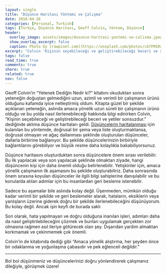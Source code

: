 ```yaml
---
layout: single
title: "Düşünce Haritası Yöntemi ve Çalışma"
date: 2018-04-26
categories: [Personal, Turkish]
tags: [Türkçe, Düşünce Haritası, Geoff Colvin, Yöntem, Düşünce]
header:
  overlay_image: assets/images/dusunce-haritasi-yontemi-ve-calisma.jpeg
  show_overlay_excerpt: false
  caption: Photo by [rawpixel.com](https://unsplash.com/photos/cb7FM1RdBrs) on [Unsplash](https://unsplash.com)
excerpt: "Colvin 'Kişinin seçebileceği ve geliştirebileceği beceri ve yetiler sonsuzdur.' diyor. Bu da büyük resme bakabilmek için benim aklıma Düşünce Haritası yöntemini getirdi."
tags: false
read_time: true
comments: true
share: true
related: true
nav: false
---
```


Geoff Colvin’in “Yetenek Dediğin Nedir ki?” kitabını okuduktan sonra yeteneğin doğuştan gelmediğini uzun, azimli ve verimli bir çalışmanın ürünü olduğunu kafamda iyice netleştirmiş oldum. Kitapta güzel bir şekilde açıklanan yeteneğin, aslında amaca yönelik uzun süreli bir çalışmanın ürünü olduğu ve bu yolda nasıl ilerlenebileceği hakkında bilgi edinirken Colvin, “Kişinin seçebileceği ve geliştirebileceği beceri ve yetiler sonsuzdur.” dediğinde aklıma düşünce haritaları geldi. [Düşüncelerin haritalanması](https://www2.le.ac.uk/offices/ld/resources/study/thought-mapping) için kulanılan bu yöntemde, doğrusal bir şema veya liste oluşturmaktansa, doğrusal olmayan ve ağaç dallanması şeklinde oluşturulan düşünceler, dallarla birbirine bağlanıyor. Bu şekilde düşüncelerinizin birbiriyle bağlantılarını görebiliyor ve büyük resme daha kolaylıkla bakabiliyorsunuz.

Düşünce haritasını oluşturduktan sonra düşüncelere önem sırası verilebilir. Bu ilk yapılacak veya son yapılacak şeklinde olmaktan ziyade, hangi düşüncenin kişi için daha önemli olduğu belirlenebilir. Yetişkinler için, amaca yönelik çalışmanın ilk aşamasını bu şekilde oluşturabiliriz. Daha sonrasında önem sırasına koyulan düşünceler ile ilgili bilgi sahiplerine danışılabilir ve bu konularda atılan adımlar için bu insanlardan geri besleme istenebilir.

Sadece bu aşamalar bile aslında kolay değil. Üşenmeden, mümkün olduğu kadar verimli bir şekilde ve geri beslemeler alarak, hataların, eksiklerin veya yanlışların üzerine giderek doğru bir şekilde ilerlenebileceğini düşünüyorum. Bu kolay değil. Ancak işin keyfi de burada saklı

Son olarak, hata yapılmayan ve doğru olduğuna inanılan işleri, adımları daha da nasıl geliştirilebileceğini çözmek ve bunları uygulamak gerçekten zor olmasına rağmen asıl ileriye götürecek olan şey. Dışarıdan yardım almaktan korkmamak ve çekinmemek çok önemli.

Colvin’in de kitabında dediği gibi “Amaca yönelik alıştırma, her şeyden önce bir odaklanma ve yoğunlaşma çabasıdır ve pek eğlenceli değildir.”

----
Bol bol düşünmeniz ve düşüncelerinizi doğru yönlendirerek çalışmanız dileğiyle, görüşmek üzere!
